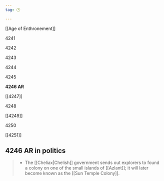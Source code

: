```yaml
---
tag: 🕛

---
```

[[Age of Enthronement]]


4241

4242

4243

4244

4245

**4246 AR**

[[4247]]

4248

[[4249]]

4250

[[4251]]



## 4246 AR in politics

>  - The [[Cheliax|Chelish]] government sends out explorers to found a colony on one of the small islands of [[Azlant]]; it will later become known as the [[Sun Temple Colony]].






